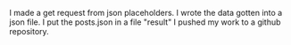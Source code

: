 I made a get request from json placeholders.
I wrote the data gotten into a json file.
I put the posts.json in a file "result"
I pushed my work to a github repository.